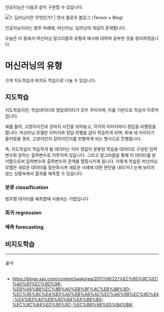 인공지능은 다음과 같이 구분할 수 있습니다.

![1. 딥러닝이란 무엇인가? | 텐서 플로우 블로그 (Tensor ≈ Blog)](https://tensorflowkorea.files.wordpress.com/2018/12/028.jpg?w=625) 

인공지능이라는 범주 아래에, 머신러닝, 딥러닝의 개념이 존재합니다.

오늘은 이 중에서 머신러닝 알고리즘의 유형과 예시에 대하여 공부한 것을 정리하였습니다.



# 머신러닝의 유형

크게 지도학습과 비지도 학습으로 나눌 수 있습니다.



## 지도학습

지도학습이란, 학습데이터와 정답데이터가 모두 주어지며, 이를 기반으로 학습이 이루어 집니다.

예를 들어, 고양이사진과 강아지 사진을 섞어놓고, 각각의 이미지마다 정답을 라벨링을 합니다. 머신러닝 모델은 이미지와 정답 라벨을 같이 학습하게 되며, 후에 새 이미지가 들어왔을 경우, 고양이인지 강아지인지를 판별하게 되는 형식으로 진행됩니다.

즉, 지도학습이 학습하게 될 데이터는 이미 정답이 분류된 학습용 데이터로 구성된 입력변수와 원하는 출력변수로 이루어져 있습니다. 그리고 알고리즘을 통해 이 데이터를 분석함으로써 입력변수와 출력변수의 관계를 맵핑시키게 됩니다. 이렇게 학습된 머신러닝 모델은 새로운 데이터를 일반화시켜 새로운 사례에 대한 판단을 내리거나 눈에 보이지 않는 상황속에서 결과를 예측할 수 있습니다.



### 분류 classification

범주형 데이터를 예측할때 사용되는 기법입니다



### 회귀 regression



### 예측 forecasting



## 비지도학습





------

###### 출처

- https://blogs.sas.com/content/saskorea/2017/08/22/%EC%B5%9C%EC%A0%81%EC%9D%98-%EB%A8%B8%EC%8B%A0%EB%9F%AC%EB%8B%9D-%EC%95%8C%EA%B3%A0%EB%A6%AC%EC%A6%98%EC%9D%84-%EA%B3%A0%EB%A5%B4%EA%B8%B0-%EC%9C%84%ED%95%9C-%EC%B9%98%ED%8A%B8/

